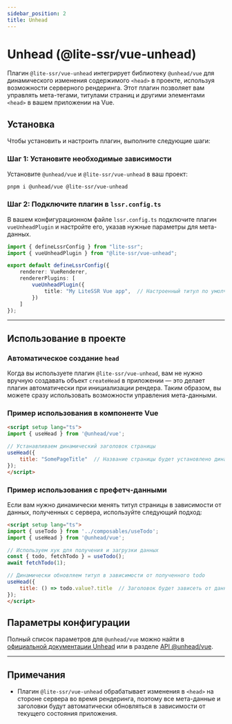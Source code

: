 ```yaml
---
sidebar_position: 2
title: Unhead
---
```


# Unhead (@lite-ssr/vue-unhead)

Плагин `@lite-ssr/vue-unhead` интегрирует библиотеку `@unhead/vue` для динамического изменения содержимого `<head>` в проекте, используя возможности серверного рендеринга. Этот плагин позволяет вам управлять мета-тегами, титулами страниц и другими элементами `<head>` в вашем приложении на Vue.

## Установка

Чтобы установить и настроить плагин, выполните следующие шаги:

### Шаг 1: Установите необходимые зависимости

Установите `@unhead/vue` и `@lite-ssr/vue-unhead` в ваш проект:

```bash
pnpm i @unhead/vue @lite-ssr/vue-unhead
```

### Шаг 2: Подключите плагин в `lssr.config.ts`

В вашем конфигурационном файле `lssr.config.ts` подключите плагин `vueUnheadPlugin` и настройте его, указав нужные параметры для мета-данных.

```ts
import { defineLssrConfig } from "lite-ssr";
import { vueUnheadPlugin } from "@lite-ssr/vue-unhead";

export default defineLssrConfig({
    renderer: VueRenderer,
    rendererPlugins: [
        vueUnheadPlugin({
            title: "My LiteSSR Vue app",  // Настроенный титул по умолчанию
        })
    ]
});
```

---

## Использование в проекте

### Автоматическое создание `head`

Когда вы используете плагин `@lite-ssr/vue-unhead`, вам не нужно вручную создавать объект `createHead` в приложении — это делает плагин автоматически при инициализации рендера. Таким образом, вы можете сразу использовать возможности управления мета-данными.

### Пример использования в компоненте Vue

```html
<script setup lang="ts">
import { useHead } from '@unhead/vue';

// Устанавливаем динамический заголовок страницы
useHead({
    title: "SomePageTitle"  // Название страницы будет установлено динамически
});
</script>
```

### Пример использования с префетч-данными

Если вам нужно динамически менять титул страницы в зависимости от данных, полученных с сервера, используйте следующий подход:

```html
<script setup lang="ts">
import { useTodo } from '../composables/useTodo';
import { useHead } from '@unhead/vue';

// Используем хук для получения и загрузки данных
const { todo, fetchTodo } = useTodo();
await fetchTodo(1);

// Динамически обновляем титул в зависимости от полученного todo
useHead({
    title: () => todo.value?.title  // Заголовок будет зависеть от данных
});
</script>
```

## Параметры конфигурации

Полный список параметров для `@unhead/vue` можно найти в [официальной документации Unhead](https://unhead.dev/) или в разделе [API @unhead/vue](https://unhead.dev/docs).

---

## Примечания

- Плагин `@lite-ssr/vue-unhead` обрабатывает изменения в `<head>` на стороне сервера во время рендеринга, поэтому все мета-данные и заголовки будут автоматически обновляться в зависимости от текущего состояния приложения.